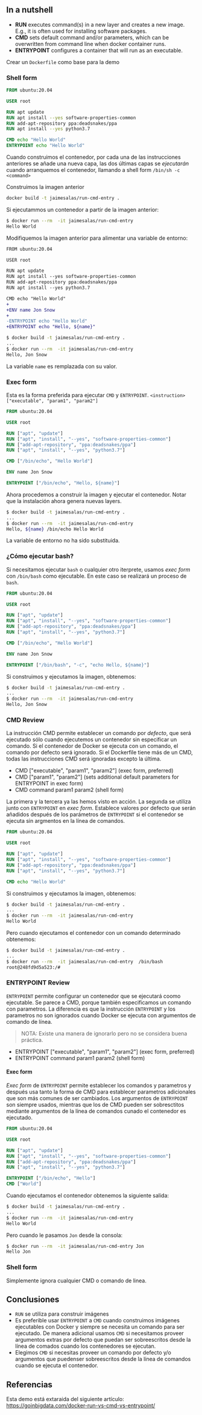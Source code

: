 ## In a nutshell

* **RUN** executes command(s) in a new layer and creates a new image. E.g., it is often used for installing software packages.
* **CMD** sets default command and/or parameters, which can be overwritten from command line when docker container runs.
* **ENTRYPOINT** configures a container that will run as an executable.

Crear un `Dockerfile` como base para la demo

### Shell form 

```Dockerfile
FROM ubuntu:20.04

USER root 

RUN apt update
RUN apt install --yes software-properties-common
RUN add-apt-repository ppa:deadsnakes/ppa
RUN apt install --yes python3.7

CMD echo "Hello World"
ENTRYPOINT echo "Hello World"
```

Cuando construimos el contenedor, por cada una de las instrucciones anteriores se añade una nueva capa, las dos últimas capas se _ejecutarán_ cuando arranquemos el contenedor, llamando a shell form `/bin/sh -c <command>` 

Construimos la imagen anterior

```bash
docker build -t jaimesalas/run-cmd-entry .
```

Si ejecutammos un contenedor a partir de la imagen anterior:

```bash
$ docker run --rm  -it jaimesalas/run-cmd-entry 
Hello World
```

Modifiquemos la imagen anterior para alimentar una variable de entorno:

```diff
FROM ubuntu:20.04

USER root 

RUN apt update
RUN apt install --yes software-properties-common
RUN add-apt-repository ppa:deadsnakes/ppa
RUN apt install --yes python3.7

CMD echo "Hello World"
+
+ENV name Jon Snow
+
-ENTRYPOINT echo "Hello World"
+ENTRYPOINT echo "Hello, ${name}"
```

```bash
$ docker build -t jaimesalas/run-cmd-entry .
...
$ docker run --rm  -it jaimesalas/run-cmd-entry 
Hello, Jon Snow
```

La variable `name` es remplazada con su valor.

### Exec form

Esta es la forma preferida para ejecutar `CMD` y `ENTRYPOINT`. `<instruction> ["executable", "param1", "param2"]`

```Dockerfile
FROM ubuntu:20.04

USER root 

RUN ["apt", "update"]
RUN ["apt", "install", "--yes", "software-properties-common"]
RUN ["add-apt-repository", "ppa:deadsnakes/ppa"]
RUN ["apt", "install", "--yes", "python3.7"]

CMD ["/bin/echo", "Hello World"] 

ENV name Jon Snow

ENTRYPOINT ["/bin/echo", "Hello, ${name}"]

```

Ahora procedemos a construir la imagen y ejecutar el contenedor. Notar que la instalación ahora genera nuevas layers.

```bash
$ docker build -t jaimesalas/run-cmd-entry .
...
$ docker run --rm  -it jaimesalas/run-cmd-entry 
Hello, ${name} /bin/echo Hello World
```

La variable de entorno no ha sido substituida.

### ¿Cómo ejecutar bash?

Si necesitamos ejecutar `bash` o cualquier otro iterprete, usamos _exec form_ con `/bin/bash` como ejecutable. En este caso se realizará un proceso de `bash`.

```Dockerfile
FROM ubuntu:20.04

USER root 

RUN ["apt", "update"]
RUN ["apt", "install", "--yes", "software-properties-common"]
RUN ["add-apt-repository", "ppa:deadsnakes/ppa"]
RUN ["apt", "install", "--yes", "python3.7"]

CMD ["/bin/echo", "Hello World"] 

ENV name Jon Snow

ENTRYPOINT ["/bin/bash", "-c", "echo Hello, ${name}"]

```

Si construimos y ejecutamos la imagen, obtenemos:

```bash
$ docker build -t jaimesalas/run-cmd-entry .
...
$ docker run --rm  -it jaimesalas/run-cmd-entry 
Hello, Jon Snow
```

### CMD Review

La instrucción CMD permite establecer un comando por _defecto_, que será ejecutado sólo cuando ejecutemos un contenedor sin especificar un comando. Si el contenedor de Docker se ejecuta con un comando, el comando por defecto será ignorado. Si el Dockerfile tiene más de un CMD, todas las instrucciones CMD será ignoradas excepto la última.

* CMD ["executable", "param1", "param2"] (exec form, preferred)
* CMD ["param1", "param2"] (sets additional default parameters for ENTRYPOINT in exec form)
* CMD command param1 param2 (shell form)

La primera y la tercera ya las hemos visto en acción. La segunda se utiliza junto con `ENTRYPOINT` en _exec form_. Establece valores por defecto que serán añadidos después de los parámetros de `ENTRYPOINT` si el contenedor se ejecuta sin argmentos en la línea de comandos.

```Dockerfile
FROM ubuntu:20.04

USER root 

RUN ["apt", "update"]
RUN ["apt", "install", "--yes", "software-properties-common"]
RUN ["add-apt-repository", "ppa:deadsnakes/ppa"]
RUN ["apt", "install", "--yes", "python3.7"]

CMD echo "Hello World" 

```

Si construimos y ejecutamos la imagen, obtenemos:

```bash
$ docker build -t jaimesalas/run-cmd-entry .
...
$ docker run --rm  -it jaimesalas/run-cmd-entry 
Hello World
```

Pero cuando ejecutamos el contenedor con un comando determinado obtenemos:

```bash
$ docker build -t jaimesalas/run-cmd-entry .
...
$ docker run --rm  -it jaimesalas/run-cmd-entry  /bin/bash
root@248fd9d5a523:/#
```

### ENTRYPOINT Review

`ENTRYPOINT` permite configurar un contenedor que se ejecutará coomo ejecutable. Se parece a CMD, porque también especificamos un comando con parametros. La diferencia es que la instrucción `ENTRYPOINT` y los parametros no son ignorados cuando Docker se ejecuta con argumentos de comando de línea.

> NOTA: Existe una manera de ignorarlo pero no se considera buena práctica.

* ENTRYPOINT ["executable", "param1", "param2"] (exec form, preferred)
* ENTRYPOINT command param1 param2 (shell form)

#### Exec form

_Exec form_ de `ENTRYPOINT` permite establecer los comandos y parametros y después usa tanto la forma de CMD para establecer parametros adicionales que son más comunes de ser cambiados. Los argumentos de `ENTRYPOINT` son siempre usados, mientras que los de CMD pueden ser sobresctitos mediante argumentos de la línea de comandos cunado el contenedor es ejecutado.

```Dockerfile
FROM ubuntu:20.04

USER root 

RUN ["apt", "update"]
RUN ["apt", "install", "--yes", "software-properties-common"]
RUN ["add-apt-repository", "ppa:deadsnakes/ppa"]
RUN ["apt", "install", "--yes", "python3.7"]

ENTRYPOINT ["/bin/echo", "Hello"]
CMD ["World"]

```

Cuando ejecutamos el contenedor obtenemos la siguiente salida:


```bash
$ docker build -t jaimesalas/run-cmd-entry .
...
$ docker run --rm  -it jaimesalas/run-cmd-entry
Hello World
```

Pero cuando le pasamos `Jon` desde la consola:

```bash
$ docker run --rm  -it jaimesalas/run-cmd-entry Jon
Hello Jon
```

### Shell form

Simplemente ignora cualquier CMD o comando de linea.

## Conclusiones

* `RUN` se utiliza para construir imágenes
* Es preferible usar `ENTRYPOINT` a `CMD` cuando construimos imágenes ejecutables con Docker y siempre se necesita un comando para ser ejecutado. De manera adicional usamos `CMD` si necesitamos proveer argumentos extras por defecto que puedan ser sobreescritos desde la línea de comados cuando los contenedores se ejecutan.
* Elegimos `CMD` si necesitas proveer un comando por defecto y/o argumentos que puedenser sobreescritos desde la línea de comandos cuando se ejecuta el contenedor.

## Referencias

Esta demo está extaraida del siguiente artículo: https://goinbigdata.com/docker-run-vs-cmd-vs-entrypoint/
